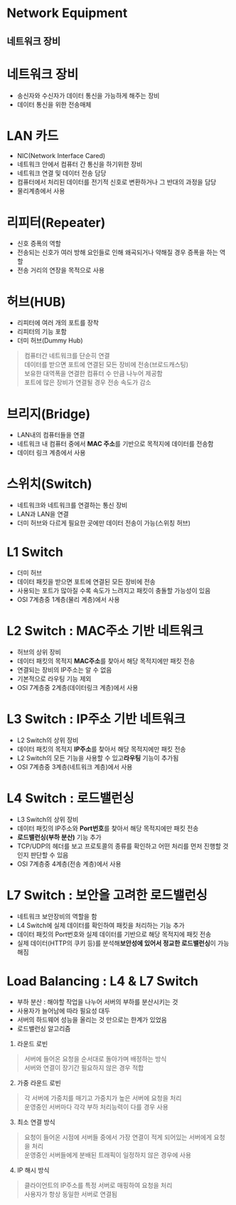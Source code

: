 Network Equipment
================================
네트워크 장비
--------------------------------

# 네트워크 장비
* 송신자와 수신자가 데이터 통신을 가능하게 해주는 장비
* 데이터 통신을 위한 전송매체

# LAN 카드
* NIC(Network Interface Cared)
* 네트워크 안에서 컴퓨터 간 통신을 하기위한 장비
* 네트워크 연결 및 데이터 전송 담당
* 컴퓨터에서 처리된 데이터를 전기적 신호로 변환하거나 그 반대의 과정을 담당
* 물리계층에서 사용

# 리피터(Repeater)
* 신호 증폭의 역할
* 전송되는 신호가 여러 방해 요인들로 인해 왜곡되거나 약해질 경우 증폭을 하는 역할
* 전송 거리의 연장을 목적으로 사용

# 허브(HUB)
* 리피터에 여러 개의 포트를 장착
* 리피터의 기능 포함
* 더미 허브(Dummy Hub)   
> 컴퓨터간 네트워크를 단순히 연결   
> 데이터를 받으면 포트에 연결된 모든 장비에 전송(브로드캐스팅)   
> 보유한 대역폭을 연결한 컴퓨터 수 만큼 나누어 제공함   
> 포트에 많은 장비가 연결될 경우 전송 속도가 감소   

# 브리지(Bridge)
* LAN내의 컴퓨터들을 연결
* 네트워크 내 컴퓨터 중에서 **MAC 주소**를 기반으로 목적지에 데이터를 전송함
* 데이터 링크 계층에서 사용

# 스위치(Switch)
* 네트워크와 네트워크를 연결하는 통신 장비
* LAN과 LAN을 연결
* 더미 허브와 다르게 필요한 곳에만 데이터 전송이 가능(스위칭 허브)

# L1 Switch
* 더미 허브
* 데이터 패킷을 받으면 포트에 연결된 모든 장비에 전송
* 사용되는 포트가 많아질 수록 속도가 느려지고 패킷이 충돌할 가능성이 있음
* OSI 7계층중 1계층(물리 계층)에서 사용

# L2 Switch : **MAC주소 기반 네트워크**
* 허브의 상위 장비
* 데이터 패킷의 목적지 **MAC주소**를 찾아서 해당 목적지에만 패킷 전송
* 연결되는 장비의  IP주소는 알 수 없음
* 기본적으로 라우팅 기능 제외
* OSI 7계층중 2계층(데이터링크 계층)에서 사용

# L3 Switch : **IP주소 기반 네트워크**
* L2 Switch의 상위 장비
* 데이터 패킷의 목적지 **IP주소**를 찾아서 해당 목적지에만 패킷 전송
* L2 Switch의 모든 기능을 사용할 수 있고**라우팅** 기능이 추가됨
* OSI 7계층중 3계층(네트워크 계층)에서 사용

# L4 Switch : **로드밸런싱**
* L3 Switch의 상위 장비
* 데이터 패킷의 IP주소와 **Port번호**를 찾아서 해당 목적지에만 패킷 전송
* **로드밸런싱(부하 분산)** 기능 추가
* TCP/UDP의 헤더를 보고 프로토콜의 종류를 확인하고 어떤 처리를 먼저 진행할 것인지 판단할 수 있음
* OSI 7계층중 4계층(전송 계층)에서 사용

# L7 Switch : **보안을 고려한 로드밸런싱**
* 네트워크 보안장비의 역할을 함
* L4 Switch에 실제 데이터를 확인하여 패킷을 처리하는 기능 추가
* 데이터 패킷의 Port번호와 실제 데이터를 기반으로 해당 목적지에 패킷 전송
* 실제 데이터(HTTP의 쿠키 등)를 분석해**보안성에 있어서 정교한 로드밸런싱**이 가능해짐


 
# Load Balancing : L4 & L7 Switch
* 부하 분산 : 해야할 작업을 나누어 서버의 부하를 분산시키는 것
* 사용자가 늘어남에 따라 필요성 대두
* 서버의 하드웨어 성능을 올리는 것 만으로는 한계가 있었음
* 로드밸런싱 알고리즘
1. 라운드 로빈
> 서버에 들어온 요청을 순서대로 돌아가며 배정하는 방식   
> 서버와 연결이 장기간 필요하지 않은 경우 적합   
2. 가중 라운드 로빈
> 각 서버에 가중치를 매기고 가중치가 높은 서버에 요청을 처리   
> 운영중인 서버마다 각각 부하 처리능력이 다를 경우 사용   
3. 최소 연결 방식
> 요청이 들어온 시점에 서버들 중에서 가장 연결이 적게 되어있는 서버에게 요청을 처리   
> 운영중인 서버들에게 분배된 트래픽이 일정하지 않은 경우에 사용   
4. IP 해시 방식
> 클라이언트의 IP주소를 특정 서버로 매핑하여 요청을 처리   
> 사용자가 항상 동일한 서버로 연결됨   












 
